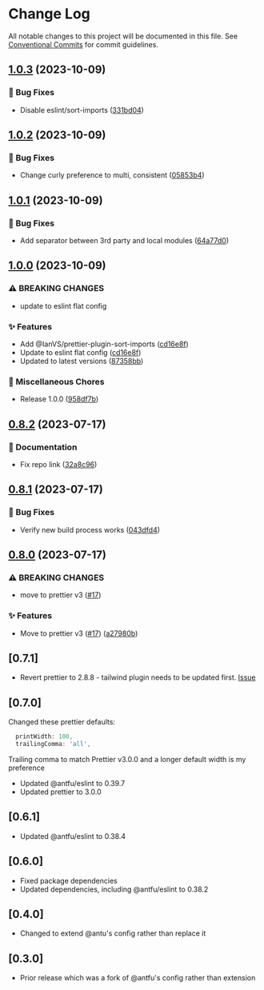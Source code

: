 # Change Log

All notable changes to this project will be documented in this file.
See [Conventional Commits](https://conventionalcommits.org) for commit guidelines.

## [1.0.3](https://github.com/jcamp-code/eslint-config/compare/v1.0.2...v1.0.3) (2023-10-09)


### 🐛 Bug Fixes

* Disable eslint/sort-imports ([331bd04](https://github.com/jcamp-code/eslint-config/commit/331bd04c28d1208f8f651a7262830a97444eb966))

## [1.0.2](https://github.com/jcamp-code/eslint-config/compare/v1.0.1...v1.0.2) (2023-10-09)


### 🐛 Bug Fixes

* Change curly preference to multi, consistent ([05853b4](https://github.com/jcamp-code/eslint-config/commit/05853b44c6525025659f70f01827b14c87906ca8))

## [1.0.1](https://github.com/jcamp-code/eslint-config/compare/v1.0.0...v1.0.1) (2023-10-09)


### 🐛 Bug Fixes

* Add separator between 3rd party and local modules ([64a77d0](https://github.com/jcamp-code/eslint-config/commit/64a77d059d6e716089a802dfbdf273e782b381ce))

## [1.0.0](https://github.com/jcamp-code/eslint-config/compare/v0.8.2...v1.0.0) (2023-10-09)


### ⚠ BREAKING CHANGES

* update to eslint flat config

### ✨ Features

* Add @IanVS/prettier-plugin-sort-imports ([cd16e8f](https://github.com/jcamp-code/eslint-config/commit/cd16e8f4857d19ee23a511142935993738c72845))
* Update to eslint flat config ([cd16e8f](https://github.com/jcamp-code/eslint-config/commit/cd16e8f4857d19ee23a511142935993738c72845))
* Updated to latest versions ([87358bb](https://github.com/jcamp-code/eslint-config/commit/87358bb7c307ce8f674ab38582b4ea9f7a378e39))


### 🏡 Miscellaneous Chores

* Release 1.0.0 ([958df7b](https://github.com/jcamp-code/eslint-config/commit/958df7b90a8717c1835cce49ed80b24acd5a850e))

## [0.8.2](https://github.com/jcamp-code/eslint-config/compare/v0.8.1...v0.8.2) (2023-07-17)


### 📝 Documentation

* Fix repo link ([32a8c96](https://github.com/jcamp-code/eslint-config/commit/32a8c96154e00e31056604afd52a810cd2fe7685))

## [0.8.1](https://github.com/jcamp-code/eslint-config/compare/v0.8.0...v0.8.1) (2023-07-17)


### 🐛 Bug Fixes

* Verify new build process works ([043dfd4](https://github.com/jcamp-code/eslint-config/commit/043dfd4d6f012af09784b02473268ba149253e3b))

## [0.8.0](https://github.com/jcamp-code/eslint-config/compare/v0.7.2...v0.8.0) (2023-07-17)


### ⚠ BREAKING CHANGES

* move to prettier v3 ([#17](https://github.com/jcamp-code/eslint-config/issues/17))

### ✨ Features

* Move to prettier v3 ([#17](https://github.com/jcamp-code/eslint-config/issues/17)) ([a27980b](https://github.com/jcamp-code/eslint-config/commit/a27980b847131f393108ca8d710415a2ea4756eb))

## [0.7.1]

- Revert prettier to 2.8.8 - tailwind plugin needs to be updated first. [Issue](https://github.com/tailwindlabs/prettier-plugin-tailwindcss/issues/176)

## [0.7.0]

Changed these prettier defaults:

```js
  printWidth: 100,
  trailingComma: 'all',
```

Trailing comma to match Prettier v3.0.0 and a longer default width is my preference

- Updated @antfu/eslint to 0.39.7
- Updated prettier to 3.0.0

## [0.6.1]

- Updated @antfu/eslint to 0.38.4

## [0.6.0]

- Fixed package dependencies
- Updated dependencies, including @antfu/eslint to 0.38.2

## [0.4.0]

- Changed to extend @antu's config rather than replace it

## [0.3.0]

- Prior release which was a fork of @antfu's config rather than extension
